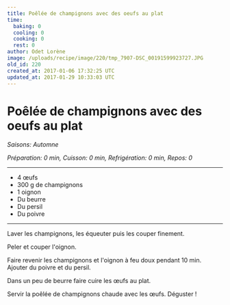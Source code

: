 ```yaml
---
title: Poêlée de champignons avec des oeufs au plat
time:
  baking: 0
  cooling: 0
  cooking: 0
  rest: 0
author: Odet Lorène
image: /uploads/recipe/image/220/tmp_7907-DSC_00191599923727.JPG
old_id: 220
created_at: 2017-01-06 17:32:25 UTC
updated_at: 2017-01-29 10:33:03 UTC
---
```


# Poêlée de champignons avec des oeufs au plat

_Saisons: Automne_

_Préparation: 0 min, Cuisson: 0 min, Refrigération: 0 min, Repos: 0_

---

- 4 œufs
- 300 g de champignons
- 1 oignon
- Du beurre
- Du persil
- Du poivre

---

Laver les champignons, les équeuter puis les couper finement.

Peler et couper l'oignon.

Faire revenir les champignons et l'oignon à feu doux pendant 10 min. Ajouter du poivre et du persil.

Dans un peu de beurre faire cuire les œufs au plat.

Servir la poêlée de champignons chaude avec les œufs. Déguster !
